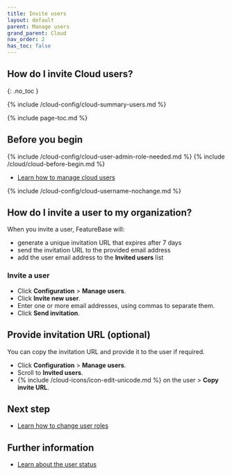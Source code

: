 ```yaml
---
title: Invite users
layout: default
parent: Manage users
grand_parent: Cloud
nav_order: 2
has_toc: false
---
```


## How do I invite Cloud users?
{: .no_toc }

{% include /cloud-config/cloud-summary-users.md %}

{% include page-toc.md %}

## Before you begin

{% include /cloud-config/cloud-user-admin-role-needed.md %}
{% include /cloud/cloud-before-begin.md %}
* [Learn how to manage cloud users](/cloud/cloud-configuration/cloud-users-manage)

{% include /cloud-config/cloud-username-nochange.md %}

## How do I invite a user to my organization?

When you invite a user, FeatureBase will:
* generate a unique invitation URL that expires after 7 days
* send the invitation URL to the provided email address
* add the user email address to the **Invited users** list

### Invite a user

* Click **Configuration** > **Manage users**.
* Click **Invite new user**.
* Enter one or more email addresses, using commas to separate them.
* Click **Send invitation**.

## Provide invitation URL (optional)

You can copy the invitation URL and provide it to the user if required.

* Click **Configuration** > **Manage users**.
* Scroll to **Invited users**.
* {%  include /cloud-icons/icon-edit-unicode.md %} on the user > **Copy invite URL**.

## Next step

* [Learn how to change user roles](/cloud/cloud-configuration/cloud-user-edit-role)

## Further information

* [Learn about the user status](/cloud/cloud-configuration/cloud-ref-user-status)
